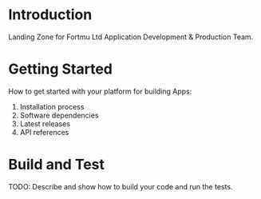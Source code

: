 # Introduction 
Landing Zone for Fortmu Ltd Application Development & Production Team.

# Getting Started
How to get started with your platform for building Apps:
1.	Installation process
2.	Software dependencies
3.	Latest releases
4.	API references

# Build and Test
TODO: Describe and show how to build your code and run the tests. 

